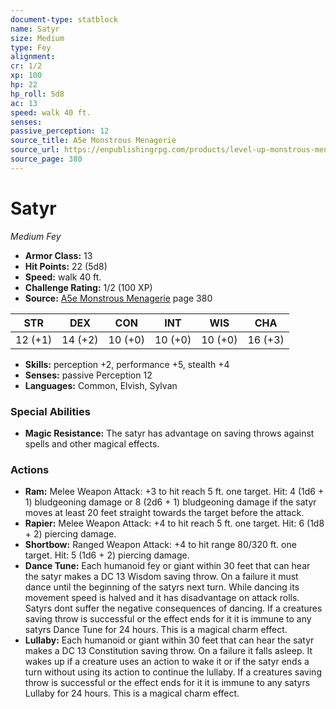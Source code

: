 ```yaml
---
document-type: statblock
name: Satyr
size: Medium
type: Fey
alignment: 
cr: 1/2
xp: 100
hp: 22
hp_roll: 5d8
ac: 13
speed: walk 40 ft.
senses: 
passive_perception: 12
source_title: A5e Monstrous Menagerie
source_url: https://enpublishingrpg.com/products/level-up-monstrous-menagerie-a5e
source_page: 380
---
```


# Satyr

*Medium* *Fey*

- **Armor Class:** 13
- **Hit Points:** 22 (5d8)
- **Speed:** walk 40 ft.
- **Challenge Rating:** 1/2 (100 XP)
- **Source:** [A5e Monstrous Menagerie](https://enpublishingrpg.com/products/level-up-monstrous-menagerie-a5e) page 380

| STR | DEX | CON | INT | WIS | CHA |
| --- | --- | --- | --- | --- | --- |
| 12 (+1) | 14 (+2) | 10 (+0) | 10 (+0) | 10 (+0) | 16 (+3) |

- **Skills:** perception +2, performance +5, stealth +4
- **Senses:** passive Perception 12
- **Languages:** Common, Elvish, Sylvan

### Special Abilities

- **Magic Resistance:** The satyr has advantage on saving throws against spells and other magical effects.

### Actions

- **Ram:** Melee Weapon Attack: +3 to hit  reach 5 ft.  one target. Hit: 4 (1d6 + 1) bludgeoning damage  or 8 (2d6 + 1) bludgeoning damage if the satyr moves at least 20 feet straight towards the target before the attack.
- **Rapier:** Melee Weapon Attack: +4 to hit  reach 5 ft.  one target. Hit: 6 (1d8 + 2) piercing damage.
- **Shortbow:** Ranged Weapon Attack: +4 to hit  range 80/320 ft.  one target. Hit: 5 (1d6 + 2) piercing damage.
- **Dance Tune:** Each humanoid  fey  or giant within 30 feet that can hear the satyr makes a DC 13 Wisdom saving throw. On a failure  it must dance until the beginning of the satyrs next turn. While dancing  its movement speed is halved  and it has disadvantage on attack rolls. Satyrs dont suffer the negative consequences of dancing. If a creatures saving throw is successful or the effect ends for it  it is immune to any satyrs Dance Tune for 24 hours. This is a magical charm effect.
- **Lullaby:** Each humanoid or giant within 30 feet that can hear the satyr makes a DC 13 Constitution saving throw. On a failure  it falls asleep. It wakes up if a creature uses an action to wake it or if the satyr ends a turn without using its action to continue the lullaby. If a creatures saving throw is successful or the effect ends for it  it is immune to any satyrs Lullaby for 24 hours. This is a magical charm effect.
